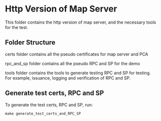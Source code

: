 # Http Version of Map Server
This folder contains the http version of map server, and the necessary tools for the test.

## Folder Structure
certs folder contains all the pseudo certificates for map server and PCA

rpc_and_sp folder contains all the pseudo RPC and SP for the demo

tools folder contains the tools to generate testing RPC and SP for testing. For example, issuance, logging and verification of RPC and SP.

## Generate test certs, RPC and SP
To generate the test certs, RPC and SP, run:
```
make generate_test_certs_and_RPC_SP
```
